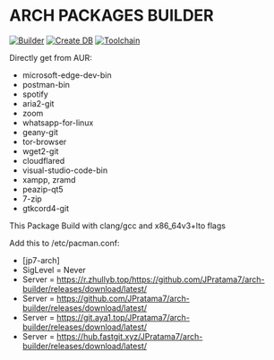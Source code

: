 # ARCH PACKAGES BUILDER
[![Builder](https://github.com/JPratama7/arch-builder/actions/workflows/build.yml/badge.svg?branch=main)](https://github.com/JPratama7/arch-builder/actions/workflows/build.yml) [![Create DB](https://github.com/JPratama7/arch-builder/actions/workflows/publish.yml/badge.svg)](https://github.com/JPratama7/arch-builder/actions/workflows/publish.yml)
[![Toolchain](https://github.com/JPratama7/arch-builder/actions/workflows/toolchain.yml/badge.svg)](https://github.com/JPratama7/arch-builder/actions/workflows/toolchain.yml)

Directly get from AUR: 
- microsoft-edge-dev-bin
- postman-bin
- spotify
- aria2-git
- zoom
- whatsapp-for-linux
- geany-git
- tor-browser
- wget2-git
- cloudflared
- visual-studio-code-bin
- xampp, zramd
- peazip-qt5
- 7-zip
- gtkcord4-git

This Package Build with clang/gcc and x86_64v3+lto flags

Add this to /etc/pacman.conf: 
- [jp7-arch]
- SigLevel = Never
- Server = https://r.zhullyb.top/https://github.com/JPratama7/arch-builder/releases/download/latest/
- Server = https://github.com/JPratama7/arch-builder/releases/download/latest/
- Server = https://git.aya1.top/JPratama7/arch-builder/releases/download/latest/
- Server = https://hub.fastgit.xyz/JPratama7/arch-builder/releases/download/latest/
